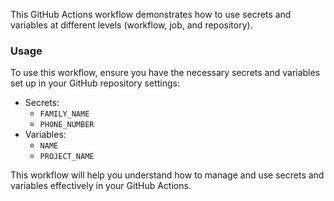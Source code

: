 This GitHub Actions workflow demonstrates how to use secrets and variables at different levels (workflow, job, and repository).



### Usage

To use this workflow, ensure you have the necessary secrets and variables set up in your GitHub repository settings:

- Secrets:
  - `FAMILY_NAME`
  - `PHONE_NUMBER`
- Variables:
  - `NAME`
  - `PROJECT_NAME`

This workflow will help you understand how to manage and use secrets and variables effectively in your GitHub Actions.
